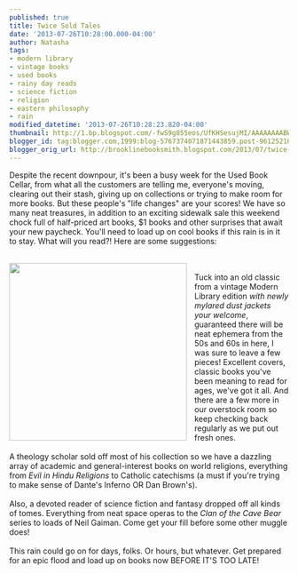 ```yaml
---
published: true
title: Twice Sold Tales
date: '2013-07-26T10:28:00.000-04:00'
author: Natasha
tags:
- modern library
- vintage books
- used books
- rainy day reads
- science fiction
- religion
- eastern philosophy
- rain
modified_datetime: '2013-07-26T10:28:23.820-04:00'
thumbnail: http://1.bp.blogspot.com/-fwS9g855eos/UfKHSesujMI/AAAAAAAABWY/JSnYl-CJDm8/s72-c/modern.jpg
blogger_id: tag:blogger.com,1999:blog-5767374071871443859.post-961252166999923622
blogger_orig_url: http://brooklinebooksmith.blogspot.com/2013/07/twice-sold-tales.html
---
```


Despite the recent downpour, it's been a busy week for the Used Book Cellar, from what all the customers are telling me, everyone's moving, clearing out their stash, giving up on collections or trying to make room for more books. But these people's "life changes" are your scores! We have so many neat treasures, in addition to an exciting sidewalk sale this weekend chock full of half-priced art books, $1 books and other surprises that await your new paycheck. You'll need to load up on cool books if this rain is in it to stay. What will you read?! Here are some suggestions:<br /><br /><div class="separator" style="clear: both; text-align: center;"><a href="http://1.bp.blogspot.com/-fwS9g855eos/UfKHSesujMI/AAAAAAAABWY/JSnYl-CJDm8/s1600/modern.jpg" imageanchor="1" style="clear: left; float: left; margin-bottom: 1em; margin-right: 1em;"><img border="0" height="320" src="http://1.bp.blogspot.com/-fwS9g855eos/UfKHSesujMI/AAAAAAAABWY/JSnYl-CJDm8/s320/modern.jpg" width="320" /></a></div><br />Tuck into an old classic from a vintage Modern Library edition <i>with newly mylared dust jackets your welcome</i>, guaranteed there will be neat ephemera from the 50s and 60s in here, I was sure to leave a few pieces! Excellent covers, classic books you've been meaning to read for ages, we've got it all. And there are a few more in our overstock room so keep checking back regularly as we put out fresh ones.<br /><br />A theology scholar sold off most of his collection so we have a dazzling array of academic and general-interest books on world religions, everything from <i>Evil in Hindu Religions </i>to Catholic catechisms (a must if you're trying to make sense of Dante's Inferno OR Dan Brown's).<br /><br />Also, a devoted reader of science fiction and fantasy dropped off all kinds of tomes. Everything from neat space operas to the <i>Clan of the Cave Bear</i> series to loads of Neil Gaiman. Come get your fill before some other muggle does!<br /><br />This rain could go on for days, folks. Or hours, but whatever. Get prepared for an epic flood and load up on books now BEFORE IT'S TOO LATE!